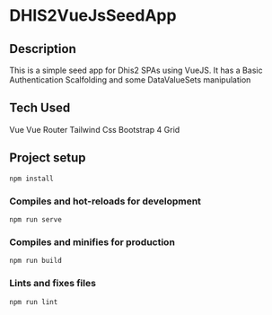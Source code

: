 # DHIS2VueJsSeedApp

## Description
This is a simple seed app for Dhis2 SPAs using VueJS. It has a Basic Authentication Scalfolding and some DataValueSets manipulation

## Tech Used
Vue
Vue Router
Tailwind Css
Bootstrap 4 Grid

## Project setup
```
npm install
```

### Compiles and hot-reloads for development
```
npm run serve
```

### Compiles and minifies for production
```
npm run build
```

### Lints and fixes files
```
npm run lint
```
